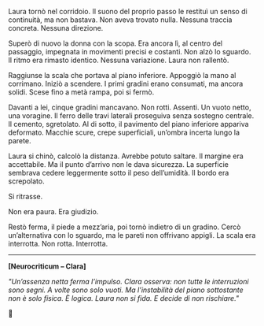 

Laura tornò nel corridoio. Il suono del proprio passo le restituì un senso di continuità, ma non bastava. Non aveva trovato nulla. Nessuna traccia concreta. Nessuna direzione.

Superò di nuovo la donna con la scopa. Era ancora lì, al centro del passaggio, impegnata in movimenti precisi e costanti. Non alzò lo sguardo. Il ritmo era rimasto identico. Nessuna variazione. Laura non rallentò.

Raggiunse la scala che portava al piano inferiore. Appoggiò la mano al corrimano. Iniziò a scendere. I primi gradini erano consumati, ma ancora solidi. Scese fino a metà rampa, poi si fermò.

Davanti a lei, cinque gradini mancavano. Non rotti. Assenti. Un vuoto netto, una voragine. Il ferro delle travi laterali proseguiva senza sostegno centrale. Il cemento, sgretolato. Al di sotto, il pavimento del piano inferiore appariva deformato. Macchie scure, crepe superficiali, un’ombra incerta lungo la parete.

Laura si chinò, calcolò la distanza. Avrebbe potuto saltare. Il margine era accettabile. Ma il punto d’arrivo non le dava sicurezza. La superficie sembrava cedere leggermente sotto il peso dell’umidità. Il bordo era screpolato.

Si ritrasse.

Non era paura. Era giudizio.

Restò ferma, il piede a mezz’aria, poi tornò indietro di un gradino. Cercò un’alternativa con lo sguardo, ma le pareti non offrivano appigli. La scala era interrotta. Non rotta. Interrotta.

---

**\[Neurocriticum – Clara]**

*"Un’assenza netta ferma l’impulso. Clara osserva: non tutte le interruzioni sono segni. A volte sono solo vuoti. Ma l’instabilità del piano sottostante non è solo fisica. È logica. Laura non si fida. E decide di non rischiare."*

🛑


